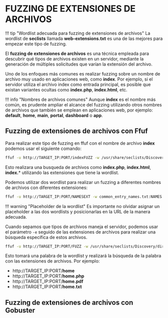 # FUZZING DE EXTENSIONES DE ARCHIVOS

!!! tip "Wordlist adecuada para fuzzing de extensiones de archivos"
    La wordlist de **seclists** llamada **web-extensions.txt** es una de las mejores para empezar este tipo de fuzzing.

El **fuzzing de extensiones de archivos** es una técnica empleada para descubrir qué tipos de archivos existen en un servidor, mediante la generación de múltiples solicitudes que varían la extensión del archivo.

Uno de los enfoques más comunes es realizar fuzzing sobre un nombre de archivo muy usado en aplicaciones web, como **index**. Por ejemplo, si el servidor utiliza el archivo index como entrada principal, es posible que existan variantes ocultas como **index.php**, **index.html**, etc.

!!! info "Nombres de archivos comunes"
    Aunque **index** es el nombre más común, es prudente ampliar el alcance del fuzzing utilizando otros nombres de archivos que también se emplean en aplicaciones web, por ejemplo: **default**, **home**, **main**, **portal**, **dashboard** o **app**.


## Fuzzing de extensiones de archivos con Ffuf
Para realizar este tipo de fuzzing en ffuf con el nombre de archivo **index** podemos usar el siguiente comando:

``` sh
ffuf -u http://TARGET_IP:PORT/indexFUZZ -w /usr/share/seclists/Discovery/Web-Content/web-extensions.txt:FUZZ
```

Esto realizara una busqueda de archivos como **index.php**, **index.html**, **index.*** utilizando las extensiones que tiene la wordlist.

Podemos utilizar dos wordlist para realizar un fuzzing a diferentes nombres de archivos con diferentes extensiones:

``` sh
ffuf -u http://TARGET_IP:PORT/NAMESEXT -w common_entry_names.txt:NAMES -w /usr/share/seclists/Discovery/web-extensions.txt:EXT
```

!!! warning "Placeholder de la wordlist"
    Es importante no olvidar asignar un placeholder a las dos wordlists y posicionarlas en la URL de la manera adecuada.

Cuando sepamos que tipos de archivos maneja el servidor, podemos usar el parámetro `-e` seguido de las extensiones de archivos para realizar una búsqueda específica de estos archivos.


``` sh
ffuf -u http://TARGET_IP:PORT/FUZZ -w /usr/share/seclists/Discovery/directory-list-2.3-medium.txt -e .php,.pdf,.txt,.phpx
```

Esto tomará una palabra de la wordlist y realizará la búsqueda de la palabra con las extensiones de archivos. Por ejemplo:

* http://TARGET_IP:PORT/**home**
* http://TARGET_IP:PORT/**home.php**
* http://TARGET_IP:PORT/**home.pdf**
* http://TARGET_IP:PORT/**home.txt**

## Fuzzing de extensiones de archivos con Gobuster